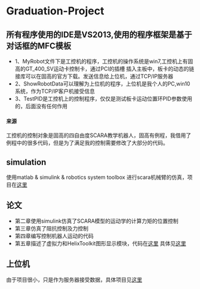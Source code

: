 # Graduation-Project

## 所有程序使用的IDE是VS2013,使用的程序框架是基于对话框的MFC模板
 -  1、MyRobot文件下是工控机的程序，工控机的操作系统是win7,工控机上有固高的GT_400_SV运动卡控制卡，通过PCI的插槽
   插入主板中，板卡的动态的链接库可以在固高的官方下载。发送信息给上位机，通过TCP/IP服务器
 -  2、ShowRobotData可以理解为上位机的程序，上位机是我个人的PC,win10系统，作为TCP/IP客户机接受信息
 -  3、TestPID是工控机上的控制程序，仅仅是测试板卡运动位置环PID参数使用的，后面没有任何作用
#### 来源

工控机的控制对象是固高的四自由度SCARA教学机器人，固高有例程，我借用了例程中的很多代码，但是为了满足我的控制需要修改了大部分的代码。

## simulation
使用matlab & simulink & robotics system toolbox 进行scara机械臂的仿真，项目在[这里](https://github.com/Wuqiqi123/matlab_impedanceControl_sim)

## 论文
- 第二章使用simulink仿真了SCARA模型的运动学的计算力矩的位置控制
- 第三章仿真了阻抗控制及力控制
- 第四章编写控制机器人运动的代码
- 第五章描述了虚拟力和HelixToolkit图形显示模块，代码在[这里](https://github.com/Wuqiqi123/Graduation-Project)
具体见[这里](https://github.com/Wuqiqi123/Graduation-Project/tree/master/Thesis)

## 上位机
由于项目很小，只是作为服务器接受数据，具体项目见[这里](https://github.com/Wuqiqi123/ShowRobotServer)
